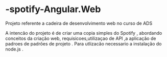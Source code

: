 # -spotify-Angular.Web
Projeto referente a cadeira de desenvolvimento web no curso de ADS

A intencão do projeto é de criar uma copia simples do Spotify , abordando conceitos da criação web, requisicoes,utilizaçao de API ,a aplicação de padroes 
de padrões de projeto . Para utlizacão necessario a instalação do node.js .

